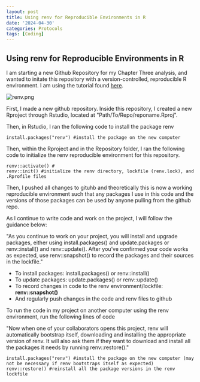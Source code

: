 ```yaml
---
layout: post
title: Using renv for Reproducible Environments in R
date: '2024-04-30'
categories: Protocols
tags: [Coding]
---
```


## Using renv for Reproducible Environments in R

I am starting a new Github Repository for my Chapter Three analysis, and wanted to initate this repository with a version-controlled, reproducible R environment. I am using the tutorial found [here](https://rstudio.github.io/renv/articles/renv.html).

![renv.png](https://github.com/zdellaert/ZD_Putnam_Lab_Notebook/blob/master/images/protocols/renv.pngg?raw=true)

First, I made a new github repository. Inside this repository, I created a new Rproject through Rstudio, located at "Path/To/Repo/reponame.Rproj".

Then, in Rstudio, I ran the following code to install the package renv

```
install.packages("renv") #install the package on the new computer
```

Then, within the Rproject and in the Repository folder, I ran the following code to initialize the renv reproducible environment for this repository.

```
renv::activate() #
renv::init() #initialize the renv directory, lockfile (renv.lock), and .Rprofile files
```

Then, I pushed all changes to gituhb and theoretically this is now a working reproducible environment such that any packages I use in this code and the versions of those packages can be used by anyone pulling from the github repo.

As I continue to write code and work on the project, I will follow the guidance below:

"As you continue to work on your project, you will install and upgrade packages, either using install.packages() and update.packages or renv::install() and renv::update(). After you’ve confirmed your code works as expected, use renv::snapshot() to record the packages and their sources in the lockfile."

- To install packages: install.packages() or renv::install()
- To update packages: update.packages() or renv::update()
- To record changes in code to the renv environment/lockfile: **renv::snapshot()**
- And regularly push changes in the code and renv files to github

To run the code in my project on another computer using the renv environment, run the following lines of code

"Now when one of your collaborators opens this project, renv will automatically bootstrap itself, downloading and installing the appropriate version of renv. It will also ask them if they want to download and install all the packages it needs by running renv::restore()."

```
install.packages("renv") #install the package on the new computer (may not be necessary if renv bootstraps itself as expected)
renv::restore() #reinstall all the package versions in the renv lockfile
```